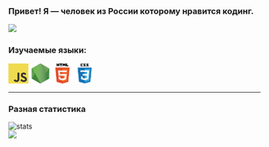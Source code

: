 ### Привет! Я — человек из России которому нравится кодинг.

<a href="https://discord.gg/EJc8UC7yhZ">
  <img src="http://invidget.switchblade.xyz/EJc8UC7yhZ"/>
</a>

### **Изучаемые языки:**
<img height="40" src="https://raw.githubusercontent.com/github/explore/80688e429a7d4ef2fca1e82350fe8e3517d3494d/topics/javascript/javascript.png">  <img height="40" src="https://raw.githubusercontent.com/github/explore/80688e429a7d4ef2fca1e82350fe8e3517d3494d/topics/nodejs/nodejs.png">  <img height="40" src="https://raw.githubusercontent.com/github/explore/80688e429a7d4ef2fca1e82350fe8e3517d3494d/topics/html/html.png">  <img height="40" src="https://raw.githubusercontent.com/github/explore/80688e429a7d4ef2fca1e82350fe8e3517d3494d/topics/css/css.png">  

---
### **Разная статистика**
![stats](https://github-readme-stats.vercel.app/api?username=Nubovik01&show_icons=true&theme=dark)
<br>
<a href="https://wakatime.com/@Nubovik01">
  <img src="https://github-readme-stats.vercel.app/api/wakatime?username=Nubovik01&show_icons=true&hide_border=false&theme=dark&layout=compact">
</a>
